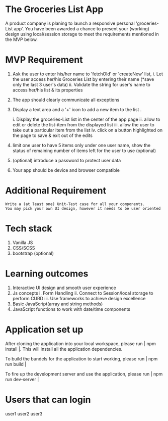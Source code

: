 # The Groceries List App
A product company is planing to launch a responsive personal 'groceries-List app'. You have been awarded a chance to present your (working) design using local/session storage to meet the requirements mentioned in the MVP below.

# MVP Requirement
1. Ask the user to enter his/her name to 'fetchOld' or 'createNew' list,
    i. Let the user access her/his Groceries List by entering their name (*save only the last 3 user's data)
    ii. Validate the string for user's name to access her/his list & its properties

2. The app should clearly communicate all exceptions

3. Display a text area and a '+' icon to add a new item to the list .

    i. Display the groceries-List list in the center of the app page
    ii. allow to edit or delete the list-item from the displayed list
    iii. allow the user to take out a particular item from the list
    iv. click on a button highlighted on the page to save & exit out of the edits
4. limit one user to have 5 items only under one user name, show the status of remaining number of items left for the user to use (optional)

5. (optional) introduce a password to protect user data

6. Your app should be device and browser compatible

# Additional Requirement

    Write a (at least one) Unit-Test case for all your components.
    You may pick your own UI design, however it needs to be user oriented

# Tech stack
1. Vanilla JS
2. CSS/SCSS
3. bootstrap (optional)

# Learning outcomes

1. Interactive UI design and smooth user experience
2. Js concepts
    i. Form Handling
    ii. Connect to Session/local storage to perform CURD
    iii. Use frameworks to achieve design excellence
3. Basic JavaScript(array and string methods)
4. JavaScript functions to work with date/time components

# Application set up
After cloning the application into your local workspace, please run | npm install |. This will install all the application dependencies.

To build the bundels for the application to start working, please run | npm run build |

To fire up the development server and use the application, please run | npm run dev-server |

# Users that can login
user1
user2
user3
